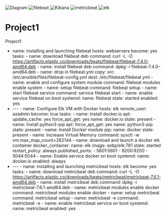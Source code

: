 ![Diagram](https://user-images.githubusercontent.com/80534661/127035929-1b8238ce-ef10-49d8-b179-4ba642bcb127.png)
![filebeat](https://user-images.githubusercontent.com/80534661/127035687-48aa1e60-cc62-478c-a7f7-239864f3030c.png)
![Kibana](https://user-images.githubusercontent.com/80534661/127035700-08cedb6b-0079-44cd-bedc-29e5395d587b.png)
![metricbeat](https://user-images.githubusercontent.com/80534661/127035721-00e5a2c1-856a-43c9-b9a5-29889c88ecf2.png)
![elk](https://user-images.githubusercontent.com/80534661/127035406-b1e91715-b3fe-4c89-b5f2-6cc0c308e0e5.png)
# Project1
Project1
- name: installing and launching filebeat                                                                                 hosts: webservers                                                                                                       become: yes                                                                                                             tasks:                                                                                                                                                                                                                                            - name: download filebeat deb                                                                                             command: curl -L -O https://artifacts.elastic.co/downloads/beats/filebeat/filebeat-7.4.0-amd64.deb                                                                                                                                            - name: install filebeat deb                                                                                              command: dpkg -i filebeat-7.4.0-amd64.deb                                                                                                                                                                                                     - name: drop in filebeat.yml                                                                                              copy:                                                                                                                     src: /etc/ansible/files/filebeat-config.yml                                                                             dest: /etc/filebeat/filebeat.yml                                                                                                                                                                                                            - name: enable and configure system module                                                                                command: filebeat modules enable system                                                                                                                                                                                                       - name: setup filebeat                                                                                                    command: filebeat setup                                                                                                                                                                                                                       - name: start filebeat service                                                                                            command: service filebeat start                                                                                                                                                                                                               - name: enable service filebeat on boot                                                                                   systemd:                                                                                                                  name: filebeat                                                                                                          state: started                                                                                                          enabled: yes 
- ---                                                                                                                     - name: Configure Elk VM with Docker                                                                                      hosts: elk                                                                                                              remote_user: azadmin                                                                                                    become: true                                                                                                            tasks:                                                                                                                                                                                                                                            - name: Install docker.io                                                                                                 apt:                                                                                                                      update_cache: yes                                                                                                       force_apt_get: yes                                                                                                      name: docker.io                                                                                                         state: present                                                                                                                                                                                                                              - name: Install python3-pip                                                                                               apt:                                                                                                                      force_apt_get: yes                                                                                                      name: python3-pip                                                                                                       state: present                                                                                                                                                                                                                              - name: Install Docker module                                                                                             pip:                                                                                                                      name: docker                                                                                                            state: present                                                                                                                                                                                                                              - name: Increase Virtual Memory                                                                                           command: sysctl -w vm.max_map_count=262144                                                                                                                                                                                                    - name: download and launch a docker elk container                                                                        docker_container:                                                                                                         name: elk                                                                                                               image: sebp/elk:761                                                                                                     state: started                                                                                                          restart_policy: always                                                                                                  published_ports:                                                                                                          - 5601:5601                                                                                                             - 9200:9200                                                                                                             - 5044:5044                                                                                                                                                                                                                               - name: Enable service docker on boot                                                                                     systemd:                                                                                                                  name: docker.io                                                                                                         enabled: always
- ---                                                                                                                     - name: installing and launching metricbeat                                                                               hosts: elk                                                                                                              become: yes                                                                                                             tasks:                                                                                                                                                                                                                                            - name: download metricbeat deb                                                                                           command: curl -L -O https://artifacts.elastic.co/downloads/beats/metricbeat/metricbeat-7.6.1-amd64.deb                                                                                                                                        - name: install metricbeat deb                                                                                            command: dpkg -i metricbeat-7.6.1-amd64.deb                                                                                                                                                                                                   - name: metricbeat modules enable docker                                                                                  command: metricbeat modules enable docker                                                                                                                                                                                                     - name: setup metricbeat                                                                                                  command: metricbeat setup                                                                                                                                                                                                                     - name: metricbeat -e                                                                                                     command: metricbeat -e                                                                                                                                                                                                                        - name: enable metricbeat service on boot                                                                                 systemd:                                                                                                                  name: metricbeat                                                                                                        enabled: yes
